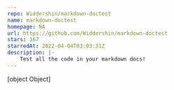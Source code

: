 ```yaml
---
repo: Widdershin/markdown-doctest
name: markdown-doctest
homepage: NA
url: https://github.com/Widdershin/markdown-doctest
stars: 167
starredAt: 2022-04-04T03:03:31Z
description: |-
    Test all the code in your markdown docs!
---
```


[object Object]
